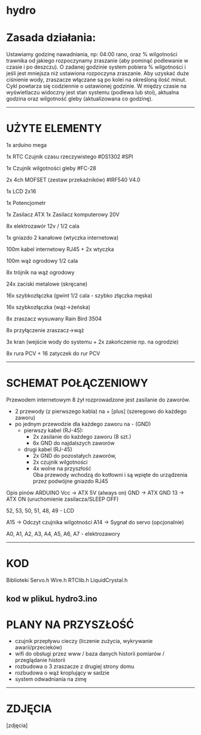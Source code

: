 # hydro
# Zasada działania: 
Ustawiamy godzinę nawadniania, np: 04:00 rano, oraz % wilgotności trawnika od jakiego rozpoczynamy zraszanie (aby pominąć podlewanie w czasie i po deszczu). O zadanej godzinie system pobiera % wilgotności i jeśli jest mniejsza niż ustawiona rozpoczyna zraszanie. Aby uzyskać duże ciśnienie wody, zraszacze włączane są po kolei na określoną ilość minut. Cykl powtarza się codziennie o ustawionej godzinie. W między czasie na wyświetlaczu widoczny jest stan systemu (podlewa lub stoi), aktualna godzina oraz wilgotność gleby (aktualizowana co godzinę). 

--------------------------------------------------------------------------------------------------------------------------
# UŻYTE ELEMENTY 
1x arduino mega 

1x RTC Czujnik czasu rzeczywistego #DS1302 #SPI

1x Czujnik wilgotności gleby #FC-28

2x 4ch MOFSET (zestaw przekaźników) #IRF540 V4.0 

1x LCD  2x16

1x Potencjometr 

1x Zasilacz ATX 
1x Zasilacz komputerowy 20V 


8x elektrozawór 12v  / 1/2 cala 

1x gniazdo 2 kanałowe (wtyczka internetowa) 

100m kabel internetowy RJ45 + 2x wtyczka 

100m wąż ogrodowy 1/2 cala 

8x trójnik na wąż ogrodowy 

24x zaciski metalowe (skręcane)

16x szybkozłączka (gwint 1/2 cala - szybko złączka męska) 

16x szybkozłączka (wąż->żeńska)


8x zraszacz wysuwany Rain Bird 3504 

8x przyłączenie zraszacz->wąż 


3x kran (wejście wody do systemu + 2x zakończenie np. na ogrodzie) 

8x rura PCV + 16 zatyczek do rur PCV 

--------------------------------------------------------------------------------------------------------------------------
# SCHEMAT POŁĄCZENIOWY 
Przewodem internetowym 8 żył rozprowadzone jest zasilanie do zaworów. 
- 2 przewody (z pierwszego kabla) na + [plus] (szeregowo do każdego zaworu) 
- po jednym przewodzie dla każdego zaworu na - (GND) 
     - pierwszy kabel (RJ-45): 
          - 2x zasilanie do każdego zaworu (8 szt.) 
          - 6x GND do najdalszych zaworów
     - drugi kabel (RJ-45)
          - 2x GND do pozostałych zaworów, 
          - 2x czujnik wilgotności
          - 4x wolne na przyszłość  
Oba przewody wchodzą do kotłowni i są wpięte do urządzenia przez podwójne gniazdo RJ45 

Opis pinów ARDUINO 
Vcc -> ATX 5V (always on)
GND -> ATX GND 
13  -> ATX ON (uruchomienie zasilacza/SLEEP OFF) 

52, 53, 50, 51, 48, 49 - LCD 

A15 -> Odczyt czujnika wilgotności 
A14 -> Sygnał do servo (opcjonalnie)  

A0, A1, A2, A3, A4, A5, A6, A7 - elektrozawory 

--------------------------------------------------------------------------------------------------------------------------
# KOD
Biblioteki 
  Servo.h
  Wire.h
  RTClib.h
  LiquidCrystal.h

kod w plikuL hydro3.ino 
--------------------------------------------------------------------------------------------------------------------------
# PLANY NA PRZYSZŁOŚĆ
 - czujnik przepływu cieczy (liczenie zużycia, wykrywanie awarii/przecieków) 
 - wifi do obsługi przez www / baza danych historii pomiarów / przeglądanie historii 
 - rozbudowa o 3 zraszacze z drugiej strony domu
 - rozbudowa o wąż kroplujący w sadzie 
 - system odwadniania na zimę 

--------------------------------------------------------------------------------------------------------------------------
# ZDJĘCIA 
[zdjęcia]
